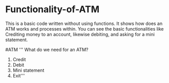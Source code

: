 # Functionality-of-ATM
 This is a basic code written without using functions. It shows how does an ATM works and processes within.
 You can see the basic functionalities like Crediting money to an account, likewise debiting, and asking for a mini statement.
 
#ATM
'''
What do we need for an ATM?
1. Credit
2. Debit
3. Mini statement
4. Exit'''
